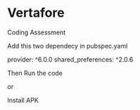 # Vertafore
Coding Assessment

Add this two dependecy in pubspec.yaml

  provider: ^6.0.0
  shared_preferences: ^2.0.6

Then Run the code 

or 

Install APK
